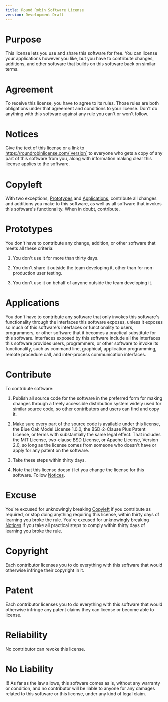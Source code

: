 ```yaml
---
title: Round Robin Software License
version: Development Draft
---
```


# Purpose

This license lets you use and share this software for free.  You can license your applications however you like, but you have to contribute changes, additions, and other software that builds on this software back on similar terms.

# Agreement

To receive this license, you have to agree to its rules.  Those rules are both obligations under that agreement and conditions to your license.  Don't do anything with this software against any rule you can't or won't follow.

# Notices

Give the text of this license or a link to https://roundrobinlicense.com/`version` to everyone who gets a copy of any part of this software from you, along with information making clear this license applies to the software.

# Copyleft

With two exceptions, [Prototypes](#prototypes) and [Applications](#applications), contribute all changes and additions you make to this software, as well as all software that invokes this software's functionality.  When in doubt, contribute.

# Prototypes

You don't have to contribute any change, addition, or other software that meets all these criteria:

1.  You don't use it for more than thirty days.

2.  You don't share it outside the team developing it, other than for non-production user testing.

3.  You don't use it on behalf of anyone outside the team developing it.

# Applications

You don't have to contribute any software that only invokes this software's functionality through the interfaces this software exposes, unless it exposes so much of this software's interfaces or functionality to users, programmers, or other software that it becomes a practical substitute for this software.  Interfaces exposed by this software include all the interfaces this software provides users, programmers, or other software to invoke its functionality, such as command line, graphical, application programming, remote procedure call, and inter-process communication interfaces.

# Contribute

To contribute software:

1.  Publish all source code for the software in the preferred form for making changes through a freely accessible distribution system widely used for similar source code, so other contributors and users can find and copy it.

2.  Make sure every part of the source code is available under this license, the Blue Oak Model License 1.0.0, the BSD-2-Clause Plus Patent License, or terms with substantially the same legal effect.  That includes the MIT License, two-clause BSD License, or Apache License, Version 2.0, so long as the license comes from someone who doesn't have or apply for any patent on the software.

3.  Take these steps within thirty days.

4.  Note that this license doesn't let you change the license for this software.  Follow [Notices](#notices).

# Excuse

You're excused for unknowingly breaking [Copyleft](#copyleft) if you contribute as required, or stop doing anything requiring this license, within thirty days of learning you broke the rule.  You're excused for unknowingly breaking [Notices](#notices) if you take all practical steps to comply within thirty days of learning you broke the rule.

# Copyright

Each contributor licenses you to do everything with this software that would otherwise infringe their copyright in it.

# Patent

Each contributor licenses you to do everything with this software that would otherwise infringe any patent claims they can license or become able to license.

# Reliability

No contributor can revoke this license.

# No Liability

!!! As far as the law allows, this software comes as is, without any warranty or condition, and no contributor will be liable to anyone for any damages related to this software or this license, under any kind of legal claim.
